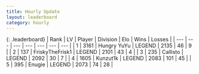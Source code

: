 ```yaml
---
title: Hourly Update
layout: leaderboard
category: hourly
---
```


{: .leaderboard}
| Rank | LV | Player | Division | Elo | Wins | Losses |
| --- | --- | --- | --- | --- | --- | --- |
| <span data-change="0">1</span> | 3161 | <span title="ID: 164871">Hungry YuYu</span> | LEGEND | <span data-change="0">2135</span> | <span data-change="0">46</span> | <span data-change="0">9</span> |
| <span data-change="0">2</span> | 137 | <span title="ID: 196788">FriskyTheFrisk1</span> | LEGEND | <span data-change="-5">2101</span> | <span data-change="3">43</span> | <span data-change="2">4</span> |
| <span data-change="0">3</span> | 235 | <span title="ID: 619928">Callisto</span> | LEGEND | <span data-change="0">2092</span> | <span data-change="0">30</span> | <span data-change="0">7</span> |
| <span data-change="0">4</span> | 1605 | <span title="ID: 392407">Kunzut1k</span> | LEGEND | <span data-change="4">2083</span> | <span data-change="1">101</span> | <span data-change="0">45</span> |
| <span data-change="0">5</span> | 395 | <span title="ID: 623502">Enugie</span> | LEGEND | <span data-change="0">2073</span> | <span data-change="0">74</span> | <span data-change="0">28</span> |